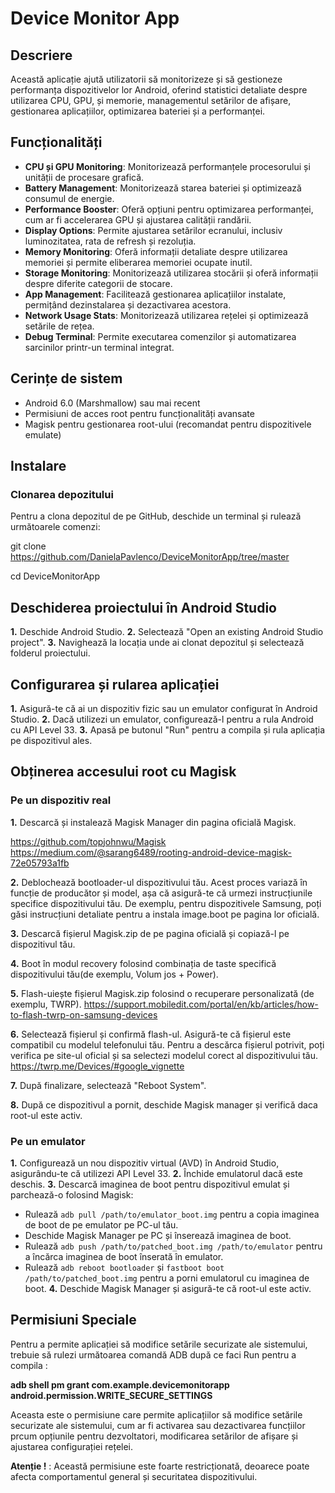 # Device Monitor App

## Descriere
Această aplicație ajută utilizatorii să monitorizeze și să gestioneze performanța dispozitivelor lor Android, oferind statistici detaliate despre utilizarea CPU, GPU, și memorie, managementul setărilor de afișare, gestionarea aplicațiilor, optimizarea bateriei și a performanței.

## Funcționalități
- **CPU și GPU Monitoring**: Monitorizează performanțele procesorului și unității de procesare grafică.
- **Battery Management**: Monitorizează starea bateriei și optimizează consumul de energie.
- **Performance Booster**: Oferă opțiuni pentru optimizarea performanței, cum ar fi accelerarea GPU și ajustarea calității randării.
- **Display Options**: Permite ajustarea setărilor ecranului, inclusiv luminozitatea, rata de refresh și rezoluția.
- **Memory Monitoring**: Oferă informații detaliate despre utilizarea memoriei și permite eliberarea memoriei ocupate inutil.
- **Storage Monitoring**: Monitorizează utilizarea stocării și oferă informații despre diferite categorii de stocare.
- **App Management**: Facilitează gestionarea aplicațiilor instalate, permițând dezinstalarea și dezactivarea acestora.
- **Network Usage Stats**: Monitorizează utilizarea rețelei și optimizează setările de rețea.
- **Debug Terminal**: Permite executarea comenzilor și automatizarea sarcinilor printr-un terminal integrat.

## Cerințe de sistem

- Android 6.0 (Marshmallow) sau mai recent
- Permisiuni de acces root pentru funcționalități avansate
- Magisk pentru gestionarea root-ului (recomandat pentru dispozitivele emulate)

## Instalare
### Clonarea depozitului

Pentru a clona depozitul de pe GitHub, deschide un terminal și rulează următoarele comenzi:

git clone https://github.com/DanielaPavlenco/DeviceMonitorApp/tree/master

cd DeviceMonitorApp

## Deschiderea proiectului în Android Studio

**1.** Deschide Android Studio.
**2.** Selectează "Open an existing Android Studio project".
**3.** Navighează la locația unde ai clonat depozitul și selectează folderul proiectului.

## Configurarea și rularea aplicației

**1.** Asigură-te că ai un dispozitiv fizic sau un emulator configurat în Android Studio.
**2.** Dacă utilizezi un emulator, configurează-l pentru a rula Android cu API Level 33.
**3.** Apasă pe butonul "Run" pentru a compila și rula aplicația pe dispozitivul ales.

## Obținerea accesului root cu Magisk
### Pe un dispozitiv real

**1.** Descarcă și instalează Magisk Manager din pagina oficială Magisk.

   https://github.com/topjohnwu/Magisk
   https://medium.com/@sarang6489/rooting-android-device-magisk-72e05793a1fb

**2.** Deblochează bootloader-ul dispozitivului tău. Acest proces variază în funcție de producător și             model, așa că asigură-te că urmezi instrucțiunile specifice dispozitivului tău. De exemplu, pentru          dispozitivele Samsung, poți găsi instrucțiuni detaliate pentru a instala image.boot pe pagina lor           oficială. 

**3.** Descarcă fișierul Magisk.zip de pe pagina oficială și copiază-l pe dispozitivul tău.

**4.** Boot în modul recovery folosind combinația de taste specifică dispozitivului tău(de exemplu, Volum          jos + Power).

**5.** Flash-uiește fișierul Magisk.zip folosind o recuperare personalizată (de exemplu, TWRP).
      https://support.mobiledit.com/portal/en/kb/articles/how-to-flash-twrp-on-samsung-devices
      
**6.** Selectează fișierul și confirmă flash-ul. Asigură-te că fișierul este compatibil cu modelul                telefonului tău. Pentru a descărca fișierul potrivit, poți verifica pe site-ul oficial și sa                selectezi modelul corect al dispozitivului tău.
      https://twrp.me/Devices/#google_vignette
      
**7.** După finalizare, selectează "Reboot System".

**8.** După ce dispozitivul a pornit, deschide Magisk manager și verifică daca root-ul este activ.

### Pe un emulator

**1.** Configurează un nou dispozitiv virtual (AVD) în Android Studio, asigurându-te că utilizezi API Level         33.
**2.** Închide emulatorul dacă este deschis.
**3.** Descarcă imaginea de boot pentru dispozitivul emulat și parchează-o folosind Magisk:
   - Rulează `adb pull /path/to/emulator_boot.img` pentru a copia imaginea de boot de pe emulator pe PC-ul       tău.
   - Deschide Magisk Manager pe PC și înserează imaginea de boot.
   - Rulează `adb push /path/to/patched_boot.img /path/to/emulator` pentru a încărca imaginea de boot            înserată în emulator.
   - Rulează `adb reboot bootloader` și `fastboot boot /path/to/patched_boot.img` pentru a porni emulatorul       cu imaginea de         boot.
**4.** Deschide Magisk Manager și asigură-te că root-ul este activ.

## Permisiuni Speciale

Pentru a permite aplicației să modifice setările securizate ale sistemului, trebuie să rulezi următoarea comandă ADB după ce faci Run pentru a compila :

**adb shell pm grant com.example.devicemonitorapp android.permission.WRITE_SECURE_SETTINGS**

Aceasta este o permisiune care permite aplicațiilor să modifice setările securizate ale sistemului, cum ar fi activarea sau dezactivarea funcțiilor prcum opțiunile pentru dezvoltatori, modificarea setărilor de afișare și ajustarea configurației rețelei. 

**Atenție !** : Această permisiune este foarte restricționată, deoarece poate afecta comportamentul general și securitatea dispozitivului.
